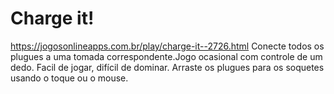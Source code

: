 # Charge it!

https://jogosonlineapps.com.br/play/charge-it--2726.html
Conecte todos os plugues a uma tomada correspondente.Jogo ocasional com controle de um dedo. Facil de jogar, difícil de dominar. Arraste os plugues para os soquetes usando o toque ou o mouse.


